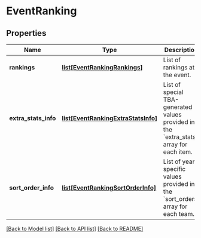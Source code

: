 # EventRanking

## Properties
Name | Type | Description | Notes
------------ | ------------- | ------------- | -------------
**rankings** | [**list[EventRankingRankings]**](EventRankingRankings.md) | List of rankings at the event. | 
**extra_stats_info** | [**list[EventRankingExtraStatsInfo]**](EventRankingExtraStatsInfo.md) | List of special TBA-generated values provided in the &#x60;extra_stats&#x60; array for each item. | [optional] 
**sort_order_info** | [**list[EventRankingSortOrderInfo]**](EventRankingSortOrderInfo.md) | List of year-specific values provided in the &#x60;sort_orders&#x60; array for each team. | 

[[Back to Model list]](../README.md#documentation-for-models) [[Back to API list]](../README.md#documentation-for-api-endpoints) [[Back to README]](../README.md)


